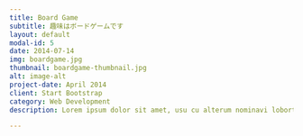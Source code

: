 ```yaml
---
title: Board Game
subtitle: 趣味はボードゲームです
layout: default
modal-id: 5
date: 2014-07-14
img: boardgame.jpg
thumbnail: boardgame-thumbnail.jpg
alt: image-alt
project-date: April 2014
client: Start Bootstrap
category: Web Development
description: Lorem ipsum dolor sit amet, usu cu alterum nominavi lobortis. At duo novum diceret. Tantas apeirian vix et, usu sanctus postulant inciderint ut, populo diceret necessitatibus in vim. Cu eum dicam feugiat noluisse.

---
```

